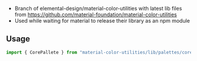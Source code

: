 - Branch of elemental-design/material-color-utilities with latest lib files from https://github.com/material-foundation/material-color-utilities
- Used while waiting for material to release their library as an npm module

## Usage

```typescript
import { CorePallete } from "material-color-utilities/lib/palettes/core_palette";
```
